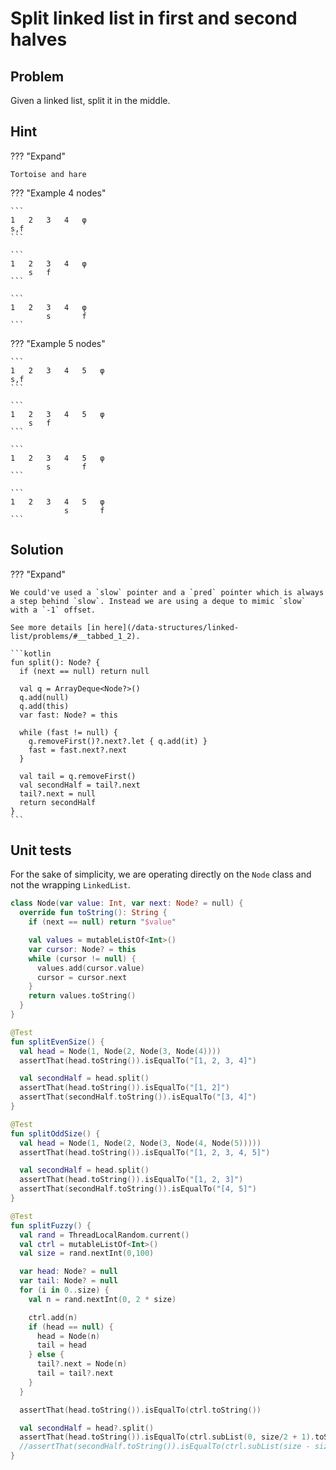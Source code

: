 # Split linked list in first and second halves

<style>
.md-logo img {
  content: url('/data-structures/linked-list/polyline-light.svg');
}

:root [data-md-color-scheme=slate] .md-logo img  {
  content: url('/data-structures/linked-list/polyline-night.svg');
}
</style>

## Problem

Given a linked list, split it in the middle.

## Hint

??? "Expand"

    Tortoise and hare

??? "Example 4 nodes"

    ```
    1   2   3   4   φ
    s,f
    ```

    ```
    1   2   3   4   φ
        s   f
    ```

    ```
    1   2   3   4   φ
            s       f
    ```

??? "Example 5 nodes"

    ```
    1   2   3   4   5   φ
    s,f
    ```

    ```
    1   2   3   4   5   φ
        s   f
    ```

    ```
    1   2   3   4   5   φ
            s       f
    ```

    ```
    1   2   3   4   5   φ
                s       f
    ```

## Solution

??? "Expand"

    We could've used a `slow` pointer and a `pred` pointer which is always a step behind `slow`. Instead we are using a deque to mimic `slow` with a `-1` offset.

    See more details [in here](/data-structures/linked-list/problems/#__tabbed_1_2).

    ```kotlin
    fun split(): Node? {
      if (next == null) return null

      val q = ArrayDeque<Node?>()
      q.add(null)
      q.add(this)
      var fast: Node? = this

      while (fast != null) {
        q.removeFirst()?.next?.let { q.add(it) }
        fast = fast.next?.next
      }

      val tail = q.removeFirst()
      val secondHalf = tail?.next
      tail?.next = null
      return secondHalf
    }
    ```

## Unit tests

For the sake of simplicity, we are operating directly on the `Node` class and not the wrapping `LinkedList`.

```kotlin
class Node(var value: Int, var next: Node? = null) {
  override fun toString(): String {
    if (next == null) return "$value"

    val values = mutableListOf<Int>()
    var cursor: Node? = this
    while (cursor != null) {
      values.add(cursor.value)
      cursor = cursor.next
    }
    return values.toString()
  }
}
```

```kotlin
@Test
fun splitEvenSize() {
  val head = Node(1, Node(2, Node(3, Node(4))))
  assertThat(head.toString()).isEqualTo("[1, 2, 3, 4]")

  val secondHalf = head.split()
  assertThat(head.toString()).isEqualTo("[1, 2]")
  assertThat(secondHalf.toString()).isEqualTo("[3, 4]")
}

@Test
fun splitOddSize() {
  val head = Node(1, Node(2, Node(3, Node(4, Node(5)))))
  assertThat(head.toString()).isEqualTo("[1, 2, 3, 4, 5]")

  val secondHalf = head.split()
  assertThat(head.toString()).isEqualTo("[1, 2, 3]")
  assertThat(secondHalf.toString()).isEqualTo("[4, 5]")
}

@Test
fun splitFuzzy() {
  val rand = ThreadLocalRandom.current()
  val ctrl = mutableListOf<Int>()
  val size = rand.nextInt(0,100)

  var head: Node? = null
  var tail: Node? = null
  for (i in 0..size) {
    val n = rand.nextInt(0, 2 * size)

    ctrl.add(n)
    if (head == null) {
      head = Node(n)
      tail = head
    } else {
      tail?.next = Node(n)
      tail = tail?.next
    }
  }

  assertThat(head.toString()).isEqualTo(ctrl.toString())

  val secondHalf = head?.split()
  assertThat(head.toString()).isEqualTo(ctrl.subList(0, size/2 + 1).toString())
  //assertThat(secondHalf.toString()).isEqualTo(ctrl.subList(size - size/2, size).toString())
}
```
